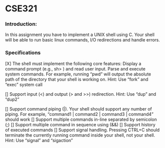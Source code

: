 # CSE321

### Introduction:
In this assignment you have to implement a UNIX shell using C. Your shell will be able to run basic linux commands, I/O redirections and handle errors.

### Specifications

[X] The shell must implement the following core features:
  Display a command prompt (e.g., sh> ) and read user input.
  Parse and execute system commands.
  For example, running “pwd” will output the absolute path of the directory that your shell is working on.
  Hint: Use “fork” and “exec” system call
  
[] Support input (<) and output (> and >>) redirection.
  Hint: Use “dup” and “dup2”
  
[] Support command piping (|). Your shell should support any number of piping.
  For example, “command1 | command2 | command3 | command4” should work
[] Support multiple commands in-line separated by semicolon (;)
[] Support multiple command in sequence using (&&)
[] Support history of executed commands
[] Support signal handling. Pressing CTRL+C should terminate the currently running command inside your shell, not your shell.
  Hint: Use “signal” and “sigaction”
